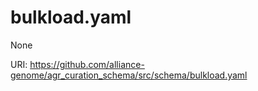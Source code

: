 # bulkload.yaml

None

URI: https://github.com/alliance-genome/agr_curation_schema/src/schema/bulkload.yaml

